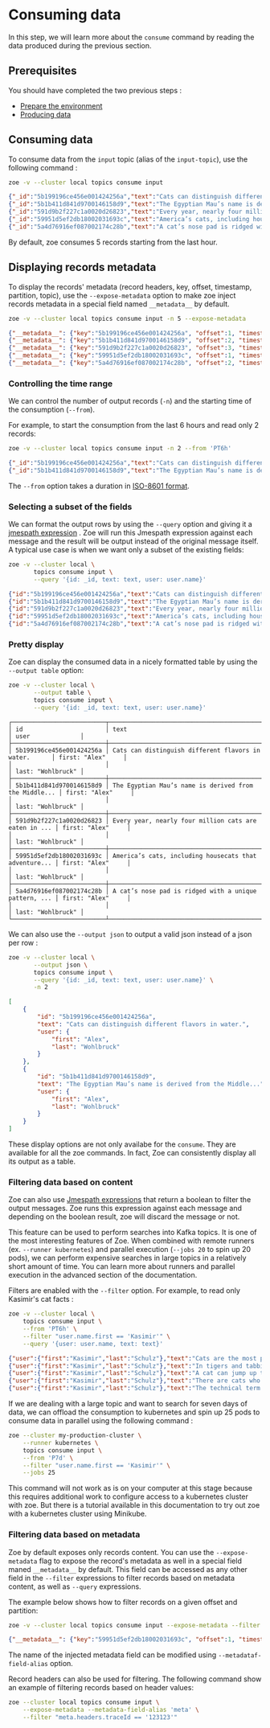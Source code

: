 # Consuming data

In this step, we will learn more about the `consume` command by reading the data produced during the previous section.

## Prerequisites

You should have completed the two previous steps :

- [Prepare the environment](prepare.md)
- [Producing data](produce.md)

## Consuming data

To consume data from the `input` topic (alias of the `input-topic`), use the following command :

```bash tab="command"
zoe -v --cluster local topics consume input
```

```json tab="output"
{"_id":"5b199196ce456e001424256a","text":"Cats can distinguish different flavors in water.","type":"cat","user":{"_id":"5a9ac18c7478810ea6c06381","name":{"first":"Alex","last":"Wohlbruck"}},"upvotes":6,"userUpvoted":null}
{"_id":"5b1b411d841d9700146158d9","text":"The Egyptian Mau’s name is derived from the Middle...","type":"cat","user":{"_id":"5a9ac18c7478810ea6c06381","name":{"first":"Alex","last":"Wohlbruck"}},"upvotes":5,"userUpvoted":null}
{"_id":"591d9b2f227c1a0020d26823","text":"Every year, nearly four million cats are eaten in ...","type":"cat","user":{"_id":"5a9ac18c7478810ea6c06381","name":{"first":"Alex","last":"Wohlbruck"}},"upvotes":4,"userUpvoted":null}
{"_id":"59951d5ef2db18002031693c","text":"America’s cats, including housecats that adventure...","type":"cat","user":{"_id":"5a9ac18c7478810ea6c06381","name":{"first":"Alex","last":"Wohlbruck"}},"upvotes":4,"userUpvoted":null}
{"_id":"5a4d76916ef087002174c28b","text":"A cat’s nose pad is ridged with a unique pattern, ...","type":"cat","user":{"_id":"5a9ac18c7478810ea6c06381","name":{"first":"Alex","last":"Wohlbruck"}},"upvotes":4,"userUpvoted":null}
```

By default, zoe consumes 5 records starting from the last hour.

## Displaying records metadata

To display the records' metadata (record headers, key, offset, timestamp, partition, topic), use the `--expose-metadata`
option to make zoe inject records metadata in a special field named `__metadata__` by default.

```bash tab="command"
zoe -v --cluster local topics consume input -n 5 --expose-metadata
```

```json tab="output"
{"__metadata__": {"key":"5b199196ce456e001424256a", "offset":1, "timestamp":1596700800645, "partition":0, "topic":"input","headers":{"traceId":"3b3ae7fa-2a8b-494b-a81c-1c759a479867"}},"content":{"_id":"5b199196ce456e001424256a","text":"Cats can distinguish different flavors in water.","type":"cat","user":{"_id":"5a9ac18c7478810ea6c06381","name":{"first":"Alex","last":"Wohlbruck"}},"upvotes":6,"userUpvoted":null}
{"__metadata__": {"key":"5b1b411d841d9700146158d9", "offset":2, "timestamp":2596700800645, "partition":0, "topic":"input","headers":{"traceId":"4b3ae7fa-2a8b-494b-a81c-1c759a479867"}},"content":{"_id":"5b1b411d841d9700146158d9","text":"The Egyptian Mau’s name is derived from the Middle...","type":"cat","user":{"_id":"5a9ac18c7478810ea6c06381","name":{"first":"Alex","last":"Wohlbruck"}},"upvotes":5,"userUpvoted":null}
{"__metadata__": {"key":"591d9b2f227c1a0020d26823", "offset":3, "timestamp":3596700800645, "partition":0, "topic":"input","headers":{"traceId":"5b3ae7fa-2a8b-494b-a81c-1c759a479867"}},"content":{"_id":"591d9b2f227c1a0020d26823","text":"Every year, nearly four million cats are eaten in ...","type":"cat","user":{"_id":"5a9ac18c7478810ea6c06381","name":{"first":"Alex","last":"Wohlbruck"}},"upvotes":4,"userUpvoted":null}
{"__metadata__": {"key":"59951d5ef2db18002031693c", "offset":1, "timestamp":4596700800645, "partition":1, "topic":"input","headers":{"traceId":"6b3ae7fa-2a8b-494b-a81c-1c759a479867"}},"content":{"_id":"59951d5ef2db18002031693c","text":"America’s cats, including housecats that adventure...","type":"cat","user":{"_id":"5a9ac18c7478810ea6c06381","name":{"first":"Alex","last":"Wohlbruck"}},"upvotes":4,"userUpvoted":null}
{"__metadata__": {"key":"5a4d76916ef087002174c28b", "offset":2, "timestamp":5596700800645, "partition":1, "topic":"input","headers":{"traceId":"7b3ae7fa-2a8b-494b-a81c-1c759a479867"}},"content":{"_id":"5a4d76916ef087002174c28b","text":"A cat’s nose pad is ridged with a unique pattern, ...","type":"cat","user":{"_id":"5a9ac18c7478810ea6c06381","name":{"first":"Alex","last":"Wohlbruck"}},"upvotes":4,"userUpvoted":null}
```

### Controlling the time range

We can control the number of output records (`-n`) and the starting time of the consumption (`--from`).

For example, to start the consumption from the last 6 hours and read only 2 records:

```bash tab="command"
zoe -v --cluster local topics consume input -n 2 --from 'PT6h'
```

```json tab="output"
{"_id":"5b199196ce456e001424256a","text":"Cats can distinguish different flavors in water.","type":"cat","user":{"_id":"5a9ac18c7478810ea6c06381","name":{"first":"Alex","last":"Wohlbruck"}},"upvotes":6,"userUpvoted":null}
{"_id":"5b1b411d841d9700146158d9","text":"The Egyptian Mau’s name is derived from the Middle...","type":"cat","user":{"_id":"5a9ac18c7478810ea6c06381","name":{"first":"Alex","last":"Wohlbruck"}},"upvotes":5,"userUpvoted":null}
```

The `--from` option takes a duration in [ISO-8601 format](https://en.wikipedia.org/wiki/ISO_8601#Durations).

### Selecting a subset of the fields

We can format the output rows by using the `--query` option and giving it a [jmespath expression](https://jmespath.org/)
. Zoe will run this Jmespath expression against each message and the result will be output instead of the original
message itself. A typical use case is when we want only a subset of the existing fields:

```bash tab="command"
zoe -v --cluster local \
       topics consume input \
       --query '{id: _id, text: text, user: user.name}'
```

```json tab="output"
{"id":"5b199196ce456e001424256a","text":"Cats can distinguish different flavors in water.","user":{"first":"Alex","last":"Wohlbruck"}}
{"id":"5b1b411d841d9700146158d9","text":"The Egyptian Mau’s name is derived from the Middle...","user":{"first":"Alex","last":"Wohlbruck"}}
{"id":"591d9b2f227c1a0020d26823","text":"Every year, nearly four million cats are eaten in ...","user":{"first":"Alex","last":"Wohlbruck"}}
{"id":"59951d5ef2db18002031693c","text":"America’s cats, including housecats that adventure...","user":{"first":"Alex","last":"Wohlbruck"}}
{"id":"5a4d76916ef087002174c28b","text":"A cat’s nose pad is ridged with a unique pattern, ...","user":{"first":"Alex","last":"Wohlbruck"}}
```

### Pretty display

Zoe can display the consumed data in a nicely formatted table by using the `--output table` option:

```bash tab="command"
zoe -v --cluster local \
       --output table \
       topics consume input \
       --query '{id: _id, text: text, user: user.name}'
```

```text tab="output"
┌──────────────────────────┬───────────────────────────────────────────────────────┬───────────────────┐
│ id                       │ text                                                  │ user              │
├──────────────────────────┼───────────────────────────────────────────────────────┼───────────────────┤
│ 5b199196ce456e001424256a │ Cats can distinguish different flavors in water.      │ first: "Alex"     │
│                          │                                                       │ last: "Wohlbruck" │
├──────────────────────────┼───────────────────────────────────────────────────────┼───────────────────┤
│ 5b1b411d841d9700146158d9 │ The Egyptian Mau’s name is derived from the Middle... │ first: "Alex"     │
│                          │                                                       │ last: "Wohlbruck" │
├──────────────────────────┼───────────────────────────────────────────────────────┼───────────────────┤
│ 591d9b2f227c1a0020d26823 │ Every year, nearly four million cats are eaten in ... │ first: "Alex"     │
│                          │                                                       │ last: "Wohlbruck" │
├──────────────────────────┼───────────────────────────────────────────────────────┼───────────────────┤
│ 59951d5ef2db18002031693c │ America’s cats, including housecats that adventure... │ first: "Alex"     │
│                          │                                                       │ last: "Wohlbruck" │
├──────────────────────────┼───────────────────────────────────────────────────────┼───────────────────┤
│ 5a4d76916ef087002174c28b │ A cat’s nose pad is ridged with a unique pattern, ... │ first: "Alex"     │
│                          │                                                       │ last: "Wohlbruck" │
└──────────────────────────┴───────────────────────────────────────────────────────┴───────────────────┘
```

We can also use the `--output json` to output a valid json instead of a json per row :

```bash tab="command"
zoe -v --cluster local \
       --output json \
       topics consume input \
       --query '{id: _id, text: text, user: user.name}' \
       -n 2
```

```json tab="output"
[
    {
        "id": "5b199196ce456e001424256a",
        "text": "Cats can distinguish different flavors in water.",
        "user": {
            "first": "Alex",
            "last": "Wohlbruck"
        }
    },
    {
        "id": "5b1b411d841d9700146158d9",
        "text": "The Egyptian Mau’s name is derived from the Middle...",
        "user": {
            "first": "Alex",
            "last": "Wohlbruck"
        }
    }
]
```

These display options are not only availabe for the `consume`. They are available for all the zoe commands. In fact, Zoe
can consistently display all its output as a table.

### Filtering data based on content

Zoe can also use [Jmespath expressions](https://jmespath.org/) that return a boolean to filter the output messages. Zoe
runs this expression against each message and depending on the boolean result, zoe will discard the message or not.

This feature can be used to perform searches into Kafka topics. It is one of the most interesting features of Zoe. When
combined with remote runners (ex. `--runner kubernetes`) and parallel execution (`--jobs 20` to spin up 20 pods), we can
perform expensive searches in large topics in a relatively short amount of time. You can learn more about runners and
parallel execution in the advanced section of the documentation.

Filters are enabled with the `--filter` option. For example, to read only Kasimir's cat facts :

```bash tab="command"
zoe -v --cluster local \
    topics consume input \
    --from 'PT6h' \
    --filter "user.name.first == 'Kasimir'" \
    --query '{user: user.name, text: text}'
```

```json tab="output"
{"user":{"first":"Kasimir","last":"Schulz"},"text":"Cats are the most popular pet in the United States..."}
{"user":{"first":"Kasimir","last":"Schulz"},"text":"In tigers and tabbies, the middle of the tongue is..."}
{"user":{"first":"Kasimir","last":"Schulz"},"text":"A cat can jump up to six times its length."}
{"user":{"first":"Kasimir","last":"Schulz"},"text":"There are cats who have survived falls from over 3..."}
{"user":{"first":"Kasimir","last":"Schulz"},"text":"The technical term for \"hairball\" is \"bezoar.\""}
```

If we are dealing with a large topic and want to search for seven days of data, we can offload the consumption to
kubernetes and spin up 25 pods to consume data in parallel using the following command :

```bash tab="command"
zoe --cluster my-production-cluster \
    --runner kubernetes \
    topics consume input \
    --from 'P7d' \
    --filter "user.name.first == 'Kasimir'" \
    --jobs 25
```

This command will not work as is on your computer at this stage because this requires additional work to configure
access to a kubernetes cluster with zoe. But there is a tutorial available in this documentation to try out zoe with a
kubernetes cluster using Minikube.

### Filtering data based on metadata

Zoe by default exposes only records content. You can use the `--expose-metadata` flag to expose the record's metadata as
well in a special field maned `__metadata__` by default. This field can be accessed as any other field in the `--filter`
expressions to filter records based on metadata content, as well as `--query` expressions.

The example below shows how to filter records on a given offset and partition:

```bash tab="command"
zoe -v --cluster local topics consume input --expose-metadata --filter "__metadata__.offset == \`1\` && __metadata__.partition == \`1\`"
```

```json tab="output"
{"__metadata__": {"key":"59951d5ef2db18002031693c", "offset":1, "timestamp":4596700800645, "partition":1, "topic":"input","headers":{"traceId":"6b3ae7fa-2a8b-494b-a81c-1c759a479867"}},"content":{"_id":"59951d5ef2db18002031693c","text":"America’s cats, including housecats that adventure...","type":"cat","user":{"_id":"5a9ac18c7478810ea6c06381","name":{"first":"Alex","last":"Wohlbruck"}},"upvotes":4,"userUpvoted":null}
```

The name of the injected metadata field can be modified using `--metadataf-field-alias` option.

Record headers can also be used for filtering. The following command show an example of filtering records based on
header values:

```bash tab="command"
zoe --cluster local topics consume input \
    --expose-metadata --metadata-field-alias 'meta' \
    --filter "meta.headers.traceId == '123123'"
```
